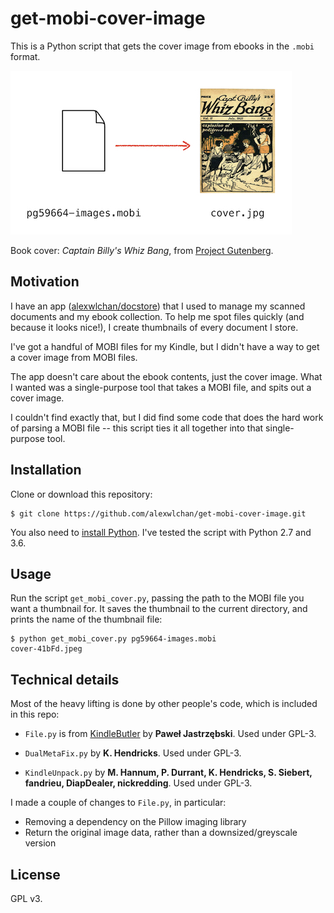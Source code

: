 # get-mobi-cover-image

This is a Python script that gets the cover image from ebooks in the `.mobi` format.

![An arrow from a blank document to a yellowing book cover](script_illustration.jpg)

Book cover: *Captain Billy's Whiz Bang*, from [Project Gutenberg](https://www.gutenberg.org/ebooks/59664).



## Motivation

I have an app ([alexwlchan/docstore](https://github.com/alexwlchan/docstore)) that I used to manage my scanned documents and my ebook collection.
To help me spot files quickly (and because it looks nice!), I create thumbnails of every document I store.

I've got a handful of MOBI files for my Kindle, but I didn't have a way to get a cover image from MOBI files.

The app doesn't care about the ebook contents, just the cover image.
What I wanted was a single-purpose tool that takes a MOBI file, and spits out a cover image.

I couldn't find exactly that, but I did find some code that does the hard work of parsing a MOBI file -- this script ties it all together into that single-purpose tool.



## Installation

Clone or download this repository:

```console
$ git clone https://github.com/alexwlchan/get-mobi-cover-image.git
```

You also need to [install Python](https://www.python.org/).
I've tested the script with Python 2.7 and 3.6.



## Usage

Run the script `get_mobi_cover.py`, passing the path to the MOBI file you want a thumbnail for.
It saves the thumbnail to the current directory, and prints the name of the thumbnail file:

```console
$ python get_mobi_cover.py pg59664-images.mobi
cover-41bFd.jpeg
```



## Technical details

Most of the heavy lifting is done by other people's code, which is included in this repo:

*   `File.py` is from [KindleButler](https://github.com/AcidWeb/KindleButler) by **Paweł Jastrzębski**.
    Used under GPL-3.

*   `DualMetaFix.py` by **K. Hendricks**.
    Used under GPL-3.

*   `KindleUnpack.py` by **M. Hannum, P. Durrant, K. Hendricks, S. Siebert, fandrieu, DiapDealer, nickredding**.
    Used under GPL-3.

I made a couple of changes to `File.py`, in particular:

*   Removing a dependency on the Pillow imaging library
*   Return the original image data, rather than a downsized/greyscale version



## License

GPL v3.
